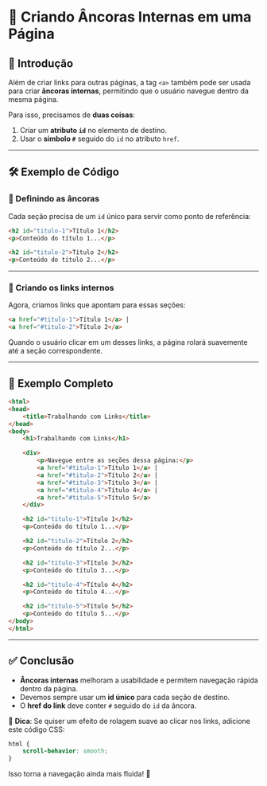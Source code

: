 # 🔗 Criando Âncoras Internas em uma Página

## 📌 Introdução
Além de criar links para outras páginas, a tag `<a>` também pode ser usada para criar **âncoras internas**, permitindo que o usuário navegue dentro da mesma página.

Para isso, precisamos de **duas coisas**:
1. Criar um **atributo `id`** no elemento de destino.
2. Usar o **símbolo `#`** seguido do `id` no atributo `href`.

---

## 🛠 Exemplo de Código

### 📍 Definindo as âncoras
Cada seção precisa de um `id` único para servir como ponto de referência:

```html
<h2 id="titulo-1">Título 1</h2>
<p>Conteúdo do título 1...</p>

<h2 id="titulo-2">Título 2</h2>
<p>Conteúdo do título 2...</p>
```

---

### 🔗 Criando os links internos
Agora, criamos links que apontam para essas seções:

```html
<a href="#titulo-1">Título 1</a> |
<a href="#titulo-2">Título 2</a>
```

Quando o usuário clicar em um desses links, a página rolará suavemente até a seção correspondente.

---

## 🌟 Exemplo Completo

```html
<html>
<head>
    <title>Trabalhando com Links</title>
</head>
<body>
    <h1>Trabalhando com Links</h1>

    <div>
        <p>Navegue entre as seções dessa página:</p>
        <a href="#titulo-1">Título 1</a> |
        <a href="#titulo-2">Título 2</a> |
        <a href="#titulo-3">Título 3</a> |
        <a href="#titulo-4">Título 4</a> |
        <a href="#titulo-5">Título 5</a>
    </div>

    <h2 id="titulo-1">Título 1</h2>
    <p>Conteúdo do título 1...</p>

    <h2 id="titulo-2">Título 2</h2>
    <p>Conteúdo do título 2...</p>

    <h2 id="titulo-3">Título 3</h2>
    <p>Conteúdo do título 3...</p>

    <h2 id="titulo-4">Título 4</h2>
    <p>Conteúdo do título 4...</p>

    <h2 id="titulo-5">Título 5</h2>
    <p>Conteúdo do título 5...</p>
</body>
</html>
```

---

## ✅ Conclusão

- **Âncoras internas** melhoram a usabilidade e permitem navegação rápida dentro da página.
- Devemos sempre usar um **id único** para cada seção de destino.
- O **href do link** deve conter `#` seguido do `id` da âncora.

🔹 **Dica**: Se quiser um efeito de rolagem suave ao clicar nos links, adicione este código CSS:

```css
html {
    scroll-behavior: smooth;
}
```

Isso torna a navegação ainda mais fluida! 🚀
